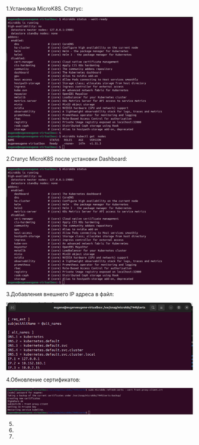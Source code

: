 1.Установка MicroK8S. Статус:


![alt text](1.png)

2.Статус MicroK8S после установки Dashboard:


![alt text](2.png)

3.Добавления внешнего IP адреса в файл:

![alt text](5.png)


4.Обновление сертификатов:


![alt text](4.png)


5.

6.

7.